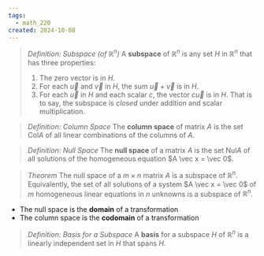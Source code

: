 ```yaml
---
tags:
  - math_220
created: 2024-10-08
---
```


> *Definition: Subspace (of $\mathbb R^n$)*
> A **subspace** of $\mathbb R^n$ is any set $H$ in $\mathbb R^n$ that has three properties:
> 1. The zero vector is in $H$.
> 2. For each $\vec u$ and $\vec v$ in $H$, the sum $\vec u + \vec v$ is in $H$.
> 3. For each $\vec u$ in $H$ and each scalar $c$, the vector $c \vec u$ is in $H$.
> That is to say, the subspace is *closed* under addition and scalar multiplication.

> *Definition: Column Space*
> The **column space** of matrix $A$ is the set $\text{Col}A$ of all linear combinations of the columns of $A$.

> *Definition: Null Space*
> The **null space** of a matrix $A$ is the set $\text{Nul}A$ of all solutions of the homogeneous equation $A \vec x = \vec 0$.

> *Theorem*
> The null space of a $m \times n$ matrix $A$ is a subspace of $\mathbb R^n$. Equivalently, the set of all solutions of a system $A \vec x = \vec 0$ of $m$ homogeneous linear equations in $n$ unknowns is a subspace of $\mathbb R^n$.

- The null space is the **domain** of a transformation
- The column space is the **codomain** of a transformation

> *Definition: Basis for a Subspace*
> A **basis** for a subspace $H$ of $\mathbb R^n$ is a linearly independent set in $H$ that spans $H$.